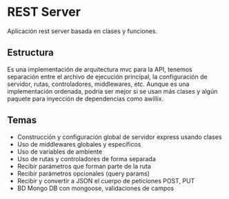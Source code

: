 # REST Server
Aplicación rest server basada en clases y funciones.

## Estructura
Es una implementación de arquitectura mvc para la API, tenemos separación entre el archivo de ejecución principal, la configuración de servidor, rutas, controladores, middlewares, etc.
Aunque es una implementación ordenada, podría ser mejor si se usan más clases y algún paquete para inyección de dependencias como awillix.

## Temas
- Construcción y configuración global de servidor express usando clases
- Uso de middlewares globales y específicos
- Uso de variables de ambiente
- Uso de rutas y controladores de forma separada
- Recibir parámetros que forman parte de la ruta
- Recibir parámetros opcionales (query params)
- Recibir y convertir a JSON el cuerpo de peticiones POST, PUT
- BD Mongo DB con mongoose, validaciones de campos


